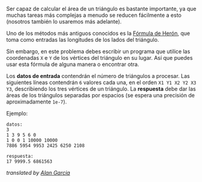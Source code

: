 <!-- #Área del Triángulo -->
Ser capaz de calcular el área de un triángulo es bastante importante, ya que muchas tareas más complejas a menudo se reducen 
fácilmente a esto (nosotros también lo usaremos más adelante).

Uno de los métodos más antiguos conocidos es la [Fórmula de Herón](https://es.wikipedia.org/wiki/F%C3%B3rmula_de_Her%C3%B3n), que toma como entradas 
las longitudes de los lados del triángulo.

Sin embargo, en este problema debes escribir un programa que utilice las coordenadas `X` e `Y` de los vértices del triángulo en su lugar. 
Así que puedes usar esta fórmula de alguna manera o encontrar otra.

Los **datos de entrada** contendrán el número de triángulos a procesar.
Las siguientes líneas contendrán `6` valores cada una, en el orden `X1 Y1 X2 Y2 X3 Y3`, describiendo los tres vértices de un triángulo.
La **respuesta** debe dar las áreas de los triángulos separadas por espacios (se espera una precisión de aproximadamente `1e-7`).

Ejemplo:

    datos:
    3
    1 3 9 5 6 0
    1 0 0 1 10000 10000
    7886 5954 9953 2425 6250 2108
    
    respuesta:
    17 9999.5 6861563

_translated by [Alan Garcia](/index/user_profile/st-allan)_